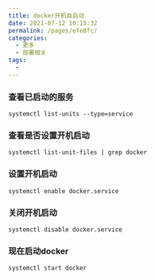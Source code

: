 ```yaml
---
title: docker开机自启动
date: 2021-07-12 10:15:32
permalink: /pages/efe8fc/
categories:
  - 更多
  - 部署相关
tags:
  - 
---
```

### 查看已启动的服务

```
systemctl list-units --type=service
```

### 查看是否设置开机启动

```
systemctl list-unit-files | grep docker
```

### 设置开机启动

```
systemctl enable docker.service
```

### 关闭开机启动

```
systemctl disable docker.service
```

### 现在启动docker

```bash
systemctl start docker
```

